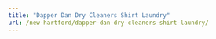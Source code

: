 ```yaml
---
title: "Dapper Dan Dry Cleaners Shirt Laundry"
url: /new-hartford/dapper-dan-dry-cleaners-shirt-laundry/
---
```

